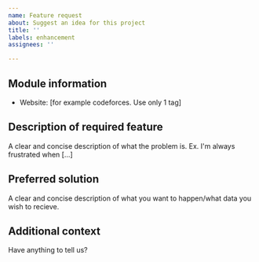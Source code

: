 ```yaml
---
name: Feature request
about: Suggest an idea for this project
title: ''
labels: enhancement
assignees: ''

---
```


## Module information
- Website: [for example codeforces. Use only 1 tag]

## Description of required feature
A clear and concise description of what the problem is. Ex. I'm always frustrated when [...]

## Preferred solution
A clear and concise description of what you want to happen/what data you wish to recieve.

## Additional context
Have anything to tell us?
